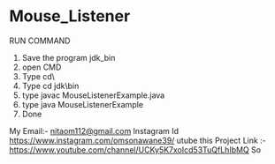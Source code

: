 # Mouse_Listener
RUN COMMAND
1. Save the program jdk_bin
2. open CMD
3. Type cd\
4. Type cd jdk\bin
5. type javac MouseListenerExample.java
6. type java MouseListenerExample
7. Done


 My Email:- nitaom112@gmail.com Instagram Id https://www.instagram.com/omsonawane39/ utube this Project Link :- https://www.youtube.com/channel/UCKy5K7xoIcd53TuQfLhIbMQ So 
